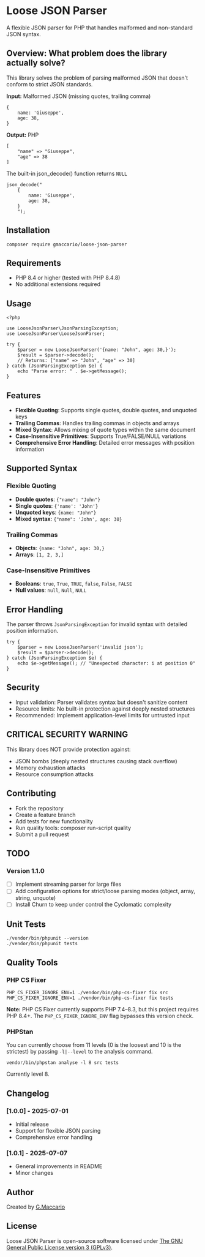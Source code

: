 # Loose JSON Parser

A flexible JSON parser for PHP that handles malformed and non-standard JSON syntax.

## Overview: What problem does the library actually solve?

This library solves the problem of parsing malformed JSON that doesn't conform to strict JSON standards.

**Input:** Malformed JSON (missing quotes, trailing comma)

```
{
    name: 'Giuseppe',
    age: 38,
}
```

**Output:** PHP

```
[
    "name" => "Giuseppe",
    "age" => 38
]
```

The built-in json_decode() function returns `NULL`

```
json_decode("
    {
        name: 'Giuseppe',
        age: 38,
    }
    ");
```

## Installation

```
composer require gmaccario/loose-json-parser
```

## Requirements

- PHP 8.4 or higher (tested with PHP 8.4.8)
- No additional extensions required

## Usage
```
<?php

use LooseJsonParser\JsonParsingException;
use LooseJsonParser\LooseJsonParser;

try {
    $parser = new LooseJsonParser('{name: "John", age: 30,}');
    $result = $parser->decode();
    // Returns: ["name" => "John", "age" => 30]
} catch (JsonParsingException $e) {
    echo "Parse error: " . $e->getMessage();
}
```

## Features

- **Flexible Quoting**: Supports single quotes, double quotes, and unquoted keys
- **Trailing Commas**: Handles trailing commas in objects and arrays
- **Mixed Syntax**: Allows mixing of quote types within the same document
- **Case-Insensitive Primitives**: Supports True/FALSE/NULL variations
- **Comprehensive Error Handling**: Detailed error messages with position information

## Supported Syntax

### Flexible Quoting

- **Double quotes**: `{"name": "John"}`
- **Single quotes**: `{'name': 'John'}`
- **Unquoted keys**: `{name: "John"}`
- **Mixed syntax**: `{"name": 'John', age: 30}`

### Trailing Commas

- **Objects**: `{name: "John", age: 30,}`
- **Arrays**: `[1, 2, 3,]`

### Case-Insensitive Primitives

- **Booleans**: `true`, `True`, `TRUE`, `false`, `False`, `FALSE`
- **Null values**: `null`, `Null`, `NULL`

## Error Handling

The parser throws `JsonParsingException` for invalid syntax with detailed position information.

```
try {
    $parser = new LooseJsonParser('invalid json');
    $result = $parser->decode();
} catch (JsonParsingException $e) {
    echo $e->getMessage(); // "Unexpected character: i at position 0"
}
```

## Security

- Input validation: Parser validates syntax but doesn't sanitize content
- Resource limits: No built-in protection against deeply nested structures
- Recommended: Implement application-level limits for untrusted input

## CRITICAL SECURITY WARNING

This library does NOT provide protection against:
- JSON bombs (deeply nested structures causing stack overflow)
- Memory exhaustion attacks
- Resource consumption attacks

## Contributing

- Fork the repository
- Create a feature branch
- Add tests for new functionality
- Run quality tools: composer run-script quality
- Submit a pull request

## TODO

### Version 1.1.0
- [ ] Implement streaming parser for large files
- [ ] Add configuration options for strict/loose parsing modes (object, array, string, unquote)
- [ ] Install Churn to keep under control the Cyclomatic complexity

## Unit Tests

```
./vendor/bin/phpunit --version
./vendor/bin/phpunit tests
```

## Quality Tools

### PHP CS Fixer

```
PHP_CS_FIXER_IGNORE_ENV=1 ./vendor/bin/php-cs-fixer fix src
PHP_CS_FIXER_IGNORE_ENV=1 ./vendor/bin/php-cs-fixer fix tests
```
**Note:** PHP CS Fixer currently supports PHP 7.4–8.3, but this project requires PHP 8.4+.
The `PHP_CS_FIXER_IGNORE_ENV` flag bypasses this version check.

### PHPStan

You can currently choose from 11 levels (0 is the loosest and 10 is the strictest) by passing `-l|--level` to the analysis command.
```
vendor/bin/phpstan analyse -l 8 src tests
```
Currently level 8.

## Changelog
### [1.0.0] - 2025-07-01
 
- Initial release
- Support for flexible JSON parsing
- Comprehensive error handling

### [1.0.1] - 2025-07-07

- General improvements in README
- Minor changes

## Author

Created by [G.Maccario](https://github.com/gmaccario)

## License

Loose JSON Parser is open-source software licensed under [The GNU General Public License version 3 (GPLv3)](https://www.gnu.org/licenses/gpl-3.0.en.html).
